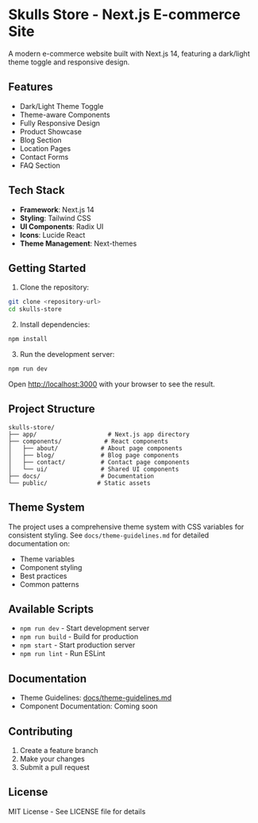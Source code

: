 # Skulls Store - Next.js E-commerce Site

A modern e-commerce website built with Next.js 14, featuring a dark/light theme toggle and responsive design.

## Features

- Dark/Light Theme Toggle
- Theme-aware Components
- Fully Responsive Design
- Product Showcase
- Blog Section
- Location Pages
- Contact Forms
- FAQ Section

## Tech Stack

- **Framework**: Next.js 14
- **Styling**: Tailwind CSS
- **UI Components**: Radix UI
- **Icons**: Lucide React
- **Theme Management**: Next-themes

## Getting Started

1. Clone the repository:
```bash
git clone <repository-url>
cd skulls-store
```

2. Install dependencies:
```bash
npm install
```

3. Run the development server:
```bash
npm run dev
```

Open [http://localhost:3000](http://localhost:3000) with your browser to see the result.

## Project Structure

```
skulls-store/
├── app/                    # Next.js app directory
├── components/            # React components
│   ├── about/            # About page components
│   ├── blog/             # Blog page components
│   ├── contact/          # Contact page components
│   └── ui/               # Shared UI components
├── docs/                 # Documentation
└── public/              # Static assets
```

## Theme System

The project uses a comprehensive theme system with CSS variables for consistent styling. See `docs/theme-guidelines.md` for detailed documentation on:
- Theme variables
- Component styling
- Best practices
- Common patterns

## Available Scripts

- `npm run dev` - Start development server
- `npm run build` - Build for production
- `npm start` - Start production server
- `npm run lint` - Run ESLint

## Documentation

- Theme Guidelines: [docs/theme-guidelines.md](docs/theme-guidelines.md)
- Component Documentation: Coming soon

## Contributing

1. Create a feature branch
2. Make your changes
3. Submit a pull request

## License

MIT License - See LICENSE file for details
